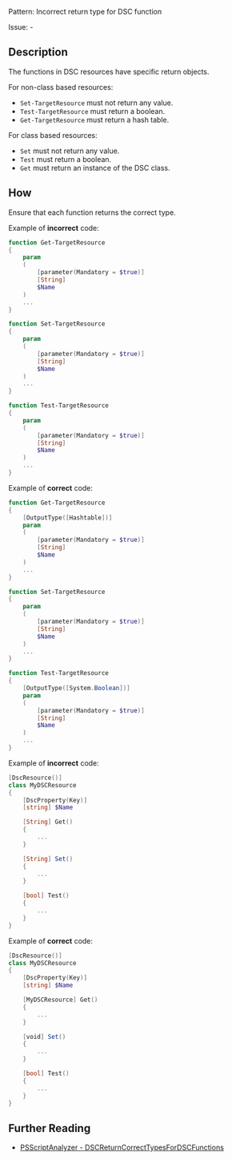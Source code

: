 Pattern: Incorrect return type for DSC function

Issue: -

## Description

The functions in DSC resources have specific return objects.

For non-class based resources:
* `Set-TargetResource` must not return any value.
* `Test-TargetResource` must return a boolean.
* `Get-TargetResource` must return a hash table.

For class based resources:
* `Set` must not return any value.
* `Test` must return a boolean.
* `Get` must return an instance of the DSC class.

## How

Ensure that each function returns the correct type.

Example of **incorrect** code:

``` PowerShell
function Get-TargetResource
{
    param
    (
        [parameter(Mandatory = $true)]
        [String]
        $Name
    )
    ...
}

function Set-TargetResource
{
    param
    (
        [parameter(Mandatory = $true)]
        [String]
        $Name
    )
    ...
}

function Test-TargetResource
{
    param
    (
        [parameter(Mandatory = $true)]
        [String]
        $Name
    )
    ...
}
```

Example of **correct** code:

``` PowerShell
function Get-TargetResource
{
    [OutputType([Hashtable])]
    param
    (
        [parameter(Mandatory = $true)]
        [String]
        $Name
    )
    ...
}

function Set-TargetResource
{
    param
    (
        [parameter(Mandatory = $true)]
        [String]
        $Name
    )
    ...
}

function Test-TargetResource
{
    [OutputType([System.Boolean])]
    param
    (
        [parameter(Mandatory = $true)]
        [String]
        $Name
    )
    ...
}
```

Example of **incorrect** code:

``` PowerShell
[DscResource()]
class MyDSCResource
{
    [DscProperty(Key)]
    [string] $Name

    [String] Get()
    {
        ...
    }

    [String] Set()
    {
        ...
    }

    [bool] Test()
    {
        ...
    }
}
```

Example of **correct** code:

``` PowerShell
[DscResource()]
class MyDSCResource
{
    [DscProperty(Key)]
    [string] $Name

    [MyDSCResource] Get()
    {
        ...
    }

    [void] Set()
    {
        ...
    }

    [bool] Test()
    {
        ...
    }
}
```

## Further Reading

* [PSScriptAnalyzer - DSCReturnCorrectTypesForDSCFunctions](https://github.com/PowerShell/PSScriptAnalyzer/blob/master/RuleDocumentation/DSCReturnCorrectTypesForDSCFunctions.md)